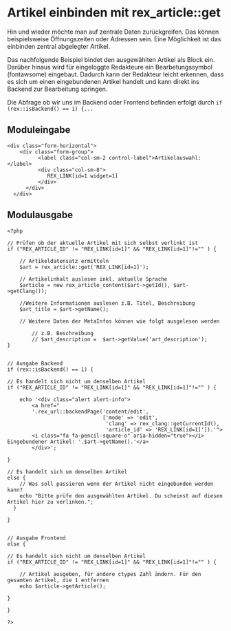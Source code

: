 # Artikel einbinden mit rex_article::get

Hin und wieder möchte man auf zentrale Daten zurückgreifen. Das können beispielsweise Öffnungszeiten oder Adressen sein. 
Eine Möglichkeit ist das einbinden zentral abgelegter Artikel. 

Das nachfolgende Beispiel bindet den ausgewählten Artikel als Block ein. Darüber hinaus wird für eingeloggte Redakteure ein Bearbetungssymbol (fontawsome) eingebaut. 
Dadurch kann der Redakteur leicht erkennen, dass es sich um einen eingebundenen Artikel handelt und kann direkt ins Backend zur Bearbeitung springen. 

Die Abfrage ob wir uns im Backend oder Frontend befinden erfolgt durch `if (rex::isBackend() == 1) {...`

## Moduleingabe
    <div class="form-horizontal">
        <div class="form-group">
              <label class="col-sm-2 control-label">Artikelauswahl:</label>
              <div class="col-sm-8">
                 REX_LINK[id=1 widget=1]
              </div>
          </div>
      </div>

## Modulausgabe

    <?php 

    // Prüfen ob der aktuelle Artikel mit sich selbst verlinkt ist
    if ("REX_ARTICLE_ID" != "REX_LINK[id=1]" && "REX_LINK[id=1]"!="" ) {
    
    	// Artikeldatensatz ermitteln
    	$art = rex_article::get('REX_LINK[id=1]'); 
    
    	// Artikelinhalt auslesen inkl. aktuelle Sprache    
    	$article = new rex_article_content($art->getId(), $art->getClang());
    
    	//Weitere Informationen auslesen z.B. Titel, Beschreibung
    	$art_title = $art->getName();
    
    	// Weitere Daten der MetaInfos können wie folgt ausgelesen werden 
    
    		// z.B. Beschreibung
    		// $art_description =  $art->getValue('art_description');
    }
        		
    
    // Ausgabe Backend
    if (rex::isBackend() == 1) {
	
	// Es handelt sich nicht um denselben Artikel
	if ("REX_ARTICLE_ID" != "REX_LINK[id=1]" && "REX_LINK[id=1]"!="" ) {
		
		echo '<div class="alert alert-info">
			<a href="
			'.rex_url::backendPage('content/edit',
								   ['mode' => 'edit',
									'clang' => rex_clang::getCurrentId(),
									'article_id' => 'REX_LINK[id=1]']).'">
			<i class="fa fa-pencil-square-o" aria-hidden="true"></i> Eingebundener Artikel: '.$art->getName().'</a>
			</div>';           		
		
	}
	
	// Es handelt sich um denselben Artikel
	else { 
		// Was soll passieren wenn der Artikel nicht eingebunden werden kann?
		echo "Bitte prüfe den ausgewählten Artikel. Du scheinst auf diesen Artikel hier zu verlinken.";
	  }	
    	
    }
    
    
    // Ausgabe Frontend
    else {
	
	// Es handelt sich nicht um denselben Artikel
	if ("REX_ARTICLE_ID" != "REX_LINK[id=1]" && "REX_LINK[id=1]"!="" ) {
		
    	// Artikel ausgeben, für andere ctypes Zahl ändern. Für den gesamten Artikel, die 1 entfernen         
        echo $article->getArticle();		
		
	}		
	
    }

    ?>

